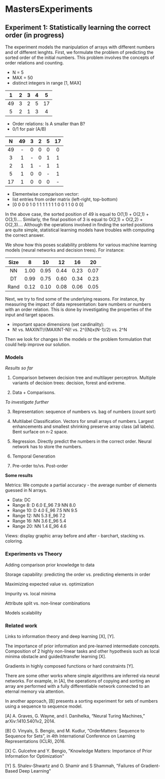 # MastersExperiments

## Experiment 1: Statistically learning the correct order (in progress)

The experiment models the manipulation of arrays with different numbers and of different lenghts. First, we formulate the problem of predicting the sorted order of the initial numbers. This problem involves the concepts of order relations and counting.

- N = 5
- MAX = 50
- distinct integers in range [1, MAX]

|  1|  2|  3|  4|  5|
|:-:|:-:|:-:|:-:|:-:|
| 49|  3|  2|  5| 17|
|  5|  2|  1|  3|  4|

- Order relations: Is A smaller than B?
- 0/1 for pair (A/B)

|  N| 49|  3|  2|  5| 17|
|:-:|:-:|:-:|:-:|:-:|:-:|
| 49|  -|  0|  0|  0|  0|
|  3|  1|  -|  0|  1|  1|
|  2|  1|  1|  -|  1|  1|
|  5|  1|  0|  0|  -|  1|
| 17|  1|  0|  0|  0|  -|

- Elementwise comparison vector:
- list entries from order matrix (left-right, top-bottom)
- [0 0 0 0 1 0 1 1 1 1 1 1 1 0 0 1 1 0 0 0]

In the above case, the sorted position of 49 is equal to O(1,1) + O(2,1) + O(3,1).... Similarly, the final position of 3 is equal to O(2,1) + O(2,2) + O(2,3).... Although the operations involved in finding the sorted positions are quite simple, statistical learning models have troubles with computing the correct answer.

We show how this poses scalability problems for various machine learning models (neural networks and decision trees). For instance:

|Size|   8|  10|  12|  16|  20|
|:--:|:--:|:--:|:--:|:--:|:--:|
|  NN|1.00|0.95|0.44|0.23|0.07|
|  DT|0.99|0.75|0.60|0.34|0.23|
|Rand|0.12|0.10|0.08|0.06|0.05|

Next, we try to find some of the underlying reasons. For instance, by measuring the impact of data representation: bare numbers or numbers with an order relation. This is done by investigating the properties of the input and target spaces.

- important space dimensions (set cardinality):
- N! vs. MAXINT!/(MAXINT-N)! vs. 2^((N)x(N-1)/2) vs. 2^N

Then we look for changes in the models or the problem formulation that could help improve our solution.

### Models

*Results so far*

1. Comparison between decision tree and multilayer perceptron. Multiple variants of decision trees: decision, forest and extreme.

2. Data + Comparisons.

*To investigate further*

3. Representation: sequence of numbers vs. bag of numbers (count sort)

4. Multilabel Classification.
Vectors for small arrays of numbers. 
Largest enhancements and smallest shrinking preserve array class (all labels).
Bent surface on n-2 space.

5. Regression.
Directly predict the numbers in the correct order.
Neural network has to store the numbers.

6. Temporal Generation

7. Pre-order to/vs. Post-order

**Some results**

Metrics: We compute a partial accuracy - the average number of elements guessed in N arrays.

- Data: DC
- Range 8:  D  6.0 E_96 7.9 NN 8.0
- Range 10: D  4.0 E_96 7.5 NN 9.5
- Range 12: NN 5.3 E_96 7.2
- Range 16: NN 3.6 E_96 5.4
- Range 20: NN 1.4 E_96 4.6

Views: display graphic array before and after - barchart, stacking vs. coloring.

### Experiments vs Theory

Adding comparison prior knowledge to data

Storage capability: predicting the order vs. predicting elements in order

Maximizing expected value vs. optimization

Impurity vs. local minima

Attribute split vs. non-linear combinations

Models scalability

### Related work

Links to information theory and deep learning [X], [Y].

The importance of prior information and pre-learned intermediate concepts. Composition of 2 highly non-linear tasks and other hypothesis such as local minima obstacle and guided/transfer learning [X].

Gradients in highly composed functions or hard constraints [Y].

There are some other works where simple algorithms are inferred via neural networks. For example, in [A], the operations of copying and sorting an array are performed with a fully differentiable network connected to an eternal memory via attention. 

In another approach, [B] presents a sorting experiment for sets of numbers using a sequence to sequence model.

[A] A. Graves, G. Wayne, and I. Danihelka, “Neural Turing Machines,” arXiv:1410.5401v2, 2014.

[B] O. Vinyals, S. Bengio, and M. Kudlur, “OrderMatters: Sequence to Sequence for Sets”, in 4th International Conference on Learning Representations (ICLR), 2016.

[X] C. Gulcehre and Y. Bengio, "Knowledge Matters: Importance of Prior Information for Optimization"

[Y] S. Shalev-Shwartz and O. Shamir and S Shammah, "Failures of Gradient-Based Deep Learning"